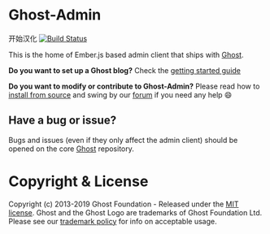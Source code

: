 # Ghost-Admin
开始汉化
[![Build Status](https://travis-ci.org/TryGhost/Ghost-Admin.svg?branch=master)](https://travis-ci.org/TryGhost/Ghost-Admin)

This is the home of Ember.js based admin client that ships with [Ghost](https://github.com/tryghost/ghost).

**Do you want to set up a Ghost blog?** Check the [getting started guide](https://docs.ghost.org/concepts/introduction/)

**Do you want to modify or contribute to Ghost-Admin?** Please read how to [install from source](https://docs.ghost.org/install/source/) and swing by our [forum](https://forum.ghost.org) if you need any help 😄

## Have a bug or issue?

Bugs and issues (even if they only affect the admin client) should be opened on the core [Ghost](https://github.com/tryghost/ghost/issues) repository.

# Copyright & License

Copyright (c) 2013-2019 Ghost Foundation - Released under the [MIT license](LICENSE). Ghost and the Ghost Logo are trademarks of Ghost Foundation Ltd. Please see our [trademark policy](https://ghost.org/trademark/) for info on acceptable usage.
